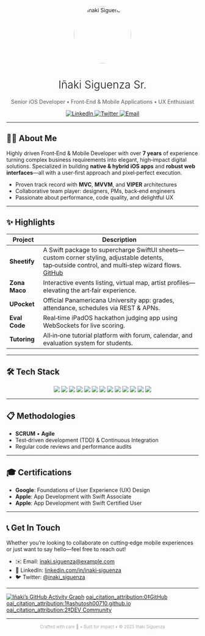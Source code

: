 <!--
  ╔══════════════════════════════════════════════════════════════════╗
  ║   Iñaki Siguenza Sr. – iOS Developer | Front‑End & Mobile Expert  ║
  ╚══════════════════════════════════════════════════════════════════╝
-->

<p align="center">
  <img src="https://your‑avatar.url/avatar.png" alt="Iñaki Siguenza" width="150" style="border-radius:75px;" />
</p>

<h1 align="center" style="font-weight: 300;">Iñaki Siguenza Sr.</h1>
<p align="center" style="font-weight: 500; color: #6e6e6e;">
  Senior iOS Developer • Front‑End & Mobile Applications • UX Enthusiast
</p>

<p align="center">
  <a href="https://www.linkedin.com/in/inaki‑siguenza" target="_blank">
    <img src="https://img.shields.io/badge/LinkedIn‑0077B5?style=flat&logo=linkedin&logoColor=white" alt="LinkedIn">
  </a>
  <a href="https://twitter.com/inaki_siguenza" target="_blank">
    <img src="https://img.shields.io/badge/Twitter‑1DA1F2?style=flat&logo=twitter&logoColor=white" alt="Twitter">
  </a>
  <a href="mailto:inaki.siguenza@example.com">
    <img src="https://img.shields.io/badge/Email‑D14836?style=flat&logo=gmail&logoColor=white" alt="Email">
  </a>
</p>

---

## 👨‍💻 About Me

Highly driven Front‑End & Mobile Developer with over **7 years** of experience turning complex business requirements into elegant, high‑impact digital solutions. Specialized in building **native & hybrid iOS apps** and **robust web interfaces**—all with a user‑first approach and pixel‑perfect execution.

- Proven track record with **MVC**, **MVVM**, and **VIPER** architectures  
- Collaborative team player: designers, PMs, back‑end engineers  
- Passionate about performance, code quality, and delightful UX  

---

## ✨ Highlights

| Project         | Description                                                                                                           |
| --------------- | --------------------------------------------------------------------------------------------------------------------- |
| **Sheetify**    | A Swift package to supercharge SwiftUI sheets—custom corner styling, adjustable detents, tap‑outside control, and multi‑step wizard flows. [GitHub](https://github.com/Isiguenza/Sheetify) |
| **Zona Maco**   | Interactive events listing, virtual map, artist profiles—elevating the art‑fair experience.                          |
| **UPocket**     | Official Panamericana University app: grades, attendance, schedules via REST & APNs.                                  |
| **Eval Code**   | Real‑time iPadOS hackathon judging app using WebSockets for live scoring.                                            |
| **Tutoring**    | All‑in‑one tutorial platform with forum, calendar, and evaluation system for students.                                |

---

## 🛠️ Tech Stack

<div align="center">
  <img src="https://img.shields.io/badge/Swift-FA7343?style=flat&logo=swift&logoColor=white" /> 
  <img src="https://img.shields.io/badge/SwiftUI-2AC120?style=flat&logo=swift&logoColor=white" /> 
  <img src="https://img.shields.io/badge/Flutter-02569B?style=flat&logo=flutter&logoColor=white" /> 
  <img src="https://img.shields.io/badge/React-20232A?style=flat&logo=react&logoColor=61DAFB" /> 
  <img src="https://img.shields.io/badge/React_Native-222222?style=flat&logo=react&logoColor=61DAFB" />
  <img src="https://img.shields.io/badge/Svelte-E34F26?style=flat&logo=svelte&logoColor=white" /> 
  <img src="https://img.shields.io/badge/SvelteKit-FF3E00?style=flat&logo=svelte&logoColor=white" /> 
  <img src="https://img.shields.io/badge/Angular-DD0031?style=flat&logo=angular&logoColor=white" /> 
  <img src="https://img.shields.io/badge/JavaScript-F7DF1E?style=flat&logo=javascript&logoColor=black" /> 
  <img src="https://img.shields.io/badge/CSS-1572B6?style=flat&logo=css3&logoColor=white" /> 
  <img src="https://img.shields.io/badge/Firebase-FFCA28?style=flat&logo=firebase&logoColor=black" /> 
  <img src="https://img.shields.io/badge/CloudKit-007AFF?style=flat&logo=apple&logoColor=white" /> 
  <img src="https://img.shields.io/badge/Kotlin-0095D5?style=flat&logo=kotlin&logoColor=white" />
</div>

---

## 📋 Methodologies

- **SCRUM** • **Agile**  
- Test‑driven development (TDD) & Continuous Integration  
- Regular code reviews and performance audits  

---

## 🎓 Certifications

- **Google**: Foundations of User Experience (UX) Design  
- **Apple**: App Development with Swift Associate  
- **Apple**: App Development with Swift Certified User  

---

## 📞 Get In Touch

Whether you’re looking to collaborate on cutting‑edge mobile experiences or just want to say hello—feel free to reach out!

- ✉️ Email: [inaki.siguenza@example.com](mailto:inaki.siguenza@example.com)  
- 🔗 LinkedIn: [linkedin.com/in/inaki‑siguenza](https://www.linkedin.com/in/inaki‑siguenza)  
- 🐦 Twitter: [@inaki_siguenza](https://twitter.com/inaki_siguenza)  

---

<!-- GitHub contribution graph (“green squares”) -->
[![Iñaki’s GitHub Activity Graph](https://activity-graph.herokuapp.com/graph?username=Isiguenza&theme=github)](https://github.com/Isiguenza)  [oai_citation_attribution:0‡GitHub](https://github.com/Ashutosh00710/github-readme-activity-graph?utm_source=chatgpt.com) [oai_citation_attribution:1‡ashutosh00710.github.io](https://ashutosh00710.github.io/github-readme-activity-graph/?utm_source=chatgpt.com) [oai_citation_attribution:2‡DEV Community](https://dev.to/a8hok/how-i-made-my-github-readme-profile-2ng?utm_source=chatgpt.com)

---

<p align="center" style="font-size:0.8em; color:#aaa;">
  Crafted with care 🍎 • Built for impact • © 2025 Iñaki Siguenza
</p>
